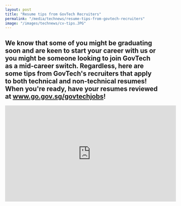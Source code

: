 ```yaml
---
layout: post
title: "Resume tips from GovTech Recruiters"
permalink: "/media/technews/resume-tips-from-govtech-recruiters"
image: "/images/technews/cv-tips.JPG"
---
```


We know that some of you might be graduating soon and are keen to start your career with us or you might be someone looking to join GovTech as a mid-career switch. Regardless, here are some tips from GovTech's recruiters that apply to both technical and non-technical resumes! When you're ready, have your resumes reviewed at www.go.gov.sg/govtechjobs!
---

<div class="bp-youtube">
  <iframe width="560" height="315" src="https://www.youtube.com/embed/Vt_23ngom0U?controls=0" frameborder="0" allow="accelerometer; autoplay; encrypted-media; gyroscope; picture-in-picture" allowfullscreen></iframe>
</div>

